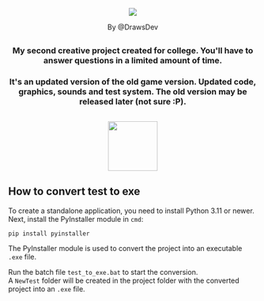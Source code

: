 <p align="center">
  <img src="https://github.com/DrawsDev/answers-time/assets/98094911/f4a264d6-c6b1-460b-b97b-877a435ea26c">
</p>
<p align="center">By @DrawsDev</p>

##

<h3><p align="center">My second creative project created for college. You'll have to answer questions in a limited amount of time.</p></h3> 
<h3><p align="center">It's an updated version of the old game version. Updated code, graphics, sounds and test system. The old version may be released later (not sure :P).</p></h3>

##

<p align="center">
  <img src="https://github.com/DrawsDev/answers-time/assets/98094911/51e3070c-79fc-407b-9acb-fdb33ffcd033" height="100">
</p>

## How to convert test to exe

To create a standalone application, you need to install Python 3.11 or newer.<br>
Next, install the PyInstaller module in `cmd`:

```batch
pip install pyinstaller
```

The PyInstaller module is used to convert the project into an executable `.exe` file.
  
Run the batch file `test_to_exe.bat` to start the conversion.<br>
A `NewTest` folder will be created in the project folder with the converted project into an `.exe` file.
